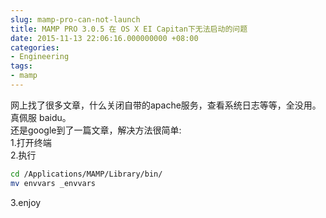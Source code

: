 ```yaml
---
slug: mamp-pro-can-not-launch
title: MAMP PRO 3.0.5 在 OS X EI Capitan下无法启动的问题
date: 2015-11-13 22:06:16.000000000 +08:00
categories:
- Engineering
tags:
- mamp
---
```

网上找了很多文章，什么关闭自带的apache服务，查看系统日志等等，全没用。真佩服 baidu。   
还是google到了一篇文章，解决方法很简单:   
1.打开终端   
2.执行

```bash
cd /Applications/MAMP/Library/bin/
mv envvars _envvars
```

3.enjoy